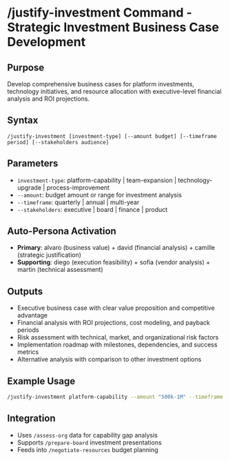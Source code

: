 # /justify-investment Command - Strategic Investment Business Case Development

## Purpose
Develop comprehensive business cases for platform investments, technology initiatives, and resource allocation with executive-level financial analysis and ROI projections.

## Syntax
```
/justify-investment [investment-type] [--amount budget] [--timeframe period] [--stakeholders audience]
```

## Parameters
- `investment-type`: platform-capability | team-expansion | technology-upgrade | process-improvement
- `--amount`: budget amount or range for investment analysis
- `--timeframe`: quarterly | annual | multi-year
- `--stakeholders`: executive | board | finance | product

## Auto-Persona Activation
- **Primary**: alvaro (business value) + david (financial analysis) + camille (strategic justification)
- **Supporting**: diego (execution feasibility) + sofia (vendor analysis) + martin (technical assessment)

## Outputs
- Executive business case with clear value proposition and competitive advantage
- Financial analysis with ROI projections, cost modeling, and payback periods
- Risk assessment with technical, market, and organizational risk factors
- Implementation roadmap with milestones, dependencies, and success metrics
- Alternative analysis with comparison to other investment options

## Example Usage
```bash
/justify-investment platform-capability --amount "500k-1M" --timeframe annual --stakeholders executive
```

## Integration
- Uses `/assess-org` data for capability gap analysis
- Supports `/prepare-board` investment presentations
- Feeds into `/negotiate-resources` budget planning